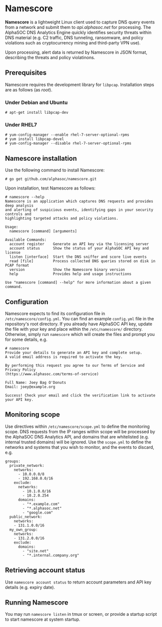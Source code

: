 # Namescore
**Namescore** is a lightweight Linux client used to capture DNS query events from a network and submit them to _api.alphasoc.net_ for processing. The AlphaSOC DNS Analytics Engine quickly identifies security threats within DNS material (e.g. C2 traffic, DNS tunneling, ransomware, and policy violations such as cryptocurrency mining and third-party VPN use).

Upon processing, alert data is returned by Namescore in JSON format, describing the threats and policy violatinons.

## Prerequisites
Namescore requires the development library for `libpcap`. Installation steps are as follows (as _root_).

### Under Debian and Ubuntu
```
# apt-get install libpcap-dev
```

### Under RHEL7
```
# yum-config-manager --enable rhel-7-server-optional-rpms
# yum install libpcap-devel
# yum-config-manager --disable rhel-7-server-optional-rpms
```

## Namescore installation
Use the following command to install Namescore:
```
# go get github.com/alphasoc/namescore.git
```

Upon installation, test Namescore as follows:
```
# namescore --help
Namescore is an application which captures DNS requests and provides deep analysis
and alerting of suspicious events, identifying gaps in your security controls and
highlighting targeted attacks and policy violations.

Usage:
  namescore [command] [arguments]

Available Commands:
  account register    Generate an API key via the licensing server
  account status      Show the status of your AlphaSOC API key and license
  listen [interface]  Start the DNS sniffer and score live events
  read [file]         Process collected DNS queries stored on disk in PCAP format
  version             Show the Namescore binary version
  help                Provides help and usage instructions

Use "namescore [command] --help" for more information about a given command.
```

## Configuration
Namescore expects to find its configuration file in `/etc/namescore/config.yml`. You can find an example `config.yml` file in the repository's root directory. If you already have AlphaSOC API key, update the file with your key and place within the `/etc/namescore/` directory. Otherwise, simply run `namescore` which will create the files and prompt you for some details, e.g.

```
# namescore
Provide your details to generate an API key and complete setup.
A valid email address is required to activate the key. 

By performing this request you agree to our Terms of Service and Privacy Policy
(https://www.alphasoc.com/terms-of-service)

Full Name: Joey Bag O'Donuts
Email: joey@example.org

Success! Check your email and click the verification link to activate your API key.
```

## Monitoring scope
Use directives within `/etc/namescore/scope.yml` to define the monitoring scope. DNS requests from the IP ranges within scope will be processed by the AlphaSOC DNS Analytics API, and domains that are whitelisted (e.g. internal trusted domains) will be ignored. Use the `scope.yml` to define the networks and systems that you wish to monitor, and the events to discard, e.g.

```
groups:
  private_network:
    networks:
      - 10.0.0.0/8
      - 192.168.0.0/16
    exclude:
      networks:
        - 10.1.0.0/16
        - 10.2.0.254
      domains:
        - "*.example.com"
        - "*.alphasoc.net"
        - "google.com"
  public_network:
    networks:
    - 131.1.0.0/16
  my_own_group:
    networks:
    - 131.2.0.0/16
    exclude:
      domains:
        - "site.net"
        - "*.internal.company.org"
```

## Retrieving account status
Use `namescore account status` to return account parameters and API key details (e.g. expiry date).

## Running Namescore
You may run `namescore listen` in tmux or screen, or provide a startup script to start namescore at system startup.
